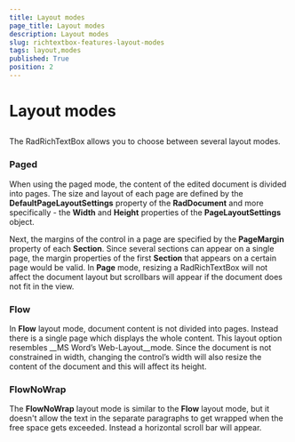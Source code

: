 ```yaml
---
title: Layout modes
page_title: Layout modes
description: Layout modes
slug: richtextbox-features-layout-modes
tags: layout,modes
published: True
position: 2
---
```


# Layout modes



## 

The RadRichTextBox allows you to choose between several layout modes.

### Paged

When using the paged mode, the content of the edited document is divided into pages. The size and layout
      				of each page are defined by the __DefaultPageLayoutSettings__ property of the 
      				__RadDocument__ and more specifically - the __Width__ and 
      				__Height__ properties of the __PageLayoutSettings__ object.
      			

Next, the margins of the control in a page are specified by the __PageMargin__ property of each 
      				__Section__. Since several sections can appear on a single page, the margin
      				properties of the first __Section__ that appears on a certain page would be valid.
					In __Page__ mode, resizing a RadRichTextBox will not affect the document layout
					but scrollbars will appear if the document does not fit in the view.
      			

### Flow

In __Flow__ layout mode, document content is not divided into pages.
      				Instead there is a single page which displays the whole content. This layout option resembles
      				__MS Word’s Web-Layout__mode. Since the document is not constrained in 
      				width, changing the control’s width will also resize the content of the document and this will
      				affect its height.
      			

### FlowNoWrap

The __FlowNoWrap__ layout mode is similar to the __Flow__
      				layout mode, but it doesn't allow the text in the separate paragraphs to get wrapped when the
      				free space gets exceeded. Instead a horizontal scroll bar will appear.
      			
